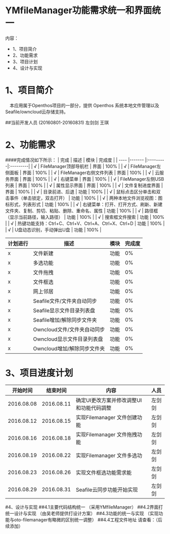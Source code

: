 # YMfileManager功能需求统一和界面统一

内容：

* 1、项目简介
* 2、功能需求
* 3、项目计划
* 4、设计与实现


# 1、项目简介
　本应用属于Openthos项目的一部分，提供 Openthos 系统本地文件管理以及Seafile/owncloud云存储支持。

##当前开发人员 (20160801-20160831)
     左剑剑   王琪
 
# 2、功能需求
####完成情况如下所示：
| 完成     | 描述     | 模块     | 完成度 |
| ---- |-------    |:---------|:---------| 
| √     | FileManager顶部导航栏    | 界面     | 100% |
| √     | FileManager左侧面板      | 界面     | 100% |
| √     | FileManager右侧文件列表  | 界面     | 100% |
| √     | 云服务界面               | 界面     | 100% |
| √     | 右键菜单                 | 界面     | 100% |
| √     | FileManager左侧USB列表   | 界面     | 100% |
| √     | 属性显示界面             | 界面     | 100% |
| √     | 文件复制进度界面         | 界面     | 100% |
| √     | 目录前进、后退           | 功能     | 100% |
| √     | 鼠标点击区分单击和双击事件（单击锁定，双击打开）                                      | 功能     | 100% |
| √     | 两种本地文件浏览视图：图标形式，列表形式                                              | 功能     | 100% |
| √     | 右键菜单：打开、打开方式、刷新、新建文件夹、复制、剪切、粘贴、删除、重命名、属性 | 功能     | 100% |
| √     | 路径框（显示当前路径，输入路径）                                                      | 功能     | 100% |
| √     | 搜索框文件搜索                                                                        | 功能     | 100% |
| √     | 热键功能支持：Ctrl+C、Ctrl+V、Ctrl+A、Ctrl+X、Ctrl+D                                  | 功能     | 100% |
| √     | U盘动态识别，手动弹出U盘                                                              | 功能     | 100% |


| 计划进行     | 描述     | 模块     | 完成度 |
| ---- |-------    |:---------|:---------| 
| x     | 文件新建                                                                              | 功能     |   0% |
| x     | 多选功能                                                                              | 功能     |   0% |
| x     | 文件拖拽                                                                              | 功能     |   0% |
| x     | 文件框选                                                                              | 功能     |   0% |
| x     | 网上邻居                                                                              | 功能     |   0% |
| x     | Seafile文件/文件夹自动同步                                                            | 功能     |  0% |
| x     | Seafile显示文件目录列表盘                                                             | 功能     |  0% |
| x     | Seafile增加/解除同步文件夹                                                            | 功能     |  0% |
| x     | Owncloud文件/文件夹自动同步                                                            | 功能     | 0% |
| x     | Owncloud显示文件目录列表盘                                                             | 功能     | 0% |
| x     | Owncloud增加/解除同步文件夹                                                            | 功能     | 0% |

# 3、项目进度计划

| 开始时间  | 结束时间  | 内容 | 人员|
| ---- |------- |-------|:---------|
|2016.08.08| 2016.08.11| 确定UI更改方案并修改调整UI和功能代码調整| 左剑剑|
|2016.08.12|	2016.08.15|	实现Filemanager 文件创建功能|左剑剑|
|2016.08.16|	2016.08.18|	实现Filemanager 文件拖拽功能|左剑剑|
|2016.08.19|	2016.08.22|	实现Filemanager 文件多选功|左剑剑|
|2016.08.23|	2016.08.26|	实现文件框选功能需求能|左剑剑|
|2016.08.29|	2016.08.31|	Seafile云同步功能开始实现|左剑剑|

#4、设计与实现
##4.1主要代码结构统一
（采用YMfileManager）
##4.2界面打统一设计与实现
（由吴老师提供打设计方案）
##4.3功能的统一与实现
（实现功能与oto-filemanager有略微的区别统一调整）
##4.4工程文件地址
请查看：（后续添加）
